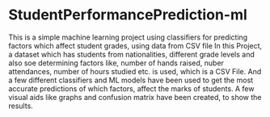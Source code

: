 # StudentPerformancePrediction-ml
This is a simple machine learning project using classifiers for predicting factors which affect student grades, using data from CSV file
In this Project, a dataset which has students from nationalities, different grade levels and also soe determining factors like,
number of hands raised, nuber attendances, number of hours studied etc. is used, which is a CSV File.
And a few different classifiers and ML models have been used to get the most accurate predictions of which factors,
affect the marks of students.
A few visual aids like graphs and confusion matrix have been created, to show the results.
